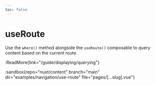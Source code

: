 ```yaml
---
toc: false
---
```


# useRoute

Use the `where()` method alongside the `useRoute()` composable to query content based on the current route.

:ReadMore{link="/guide/displaying/querying"}

:sandbox{repo="nuxt/content" branch="main" dir="examples/navigation/use-route" file="pages/[...slug].vue"}

